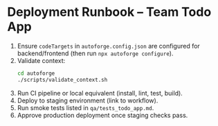 # Deployment Runbook – Team Todo App

1. Ensure `codeTargets` in `autoforge.config.json` are configured for backend/frontend (then run `npx autoforge configure`).
2. Validate context:
   ```bash
   cd autoforge
   ./scripts/validate_context.sh
   ```
3. Run CI pipeline or local equivalent (install, lint, test, build).
4. Deploy to staging environment (link to workflow).
5. Run smoke tests listed in `qa/tests_todo_app.md`.
6. Approve production deployment once staging checks pass.
